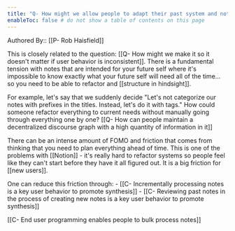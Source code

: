 ```yaml
---
title: "Q- How might we allow people to adapt their past system and notes to current needs"
enableToc: false # do not show a table of contents on this page
---
```

Authored By:: [[P- Rob Haisfield]]

This is closely related to the question: [[Q- How might we make it so it doesn't matter if user behavior is inconsistent]]. There is a fundamental tension with notes that are intended for your future self where it's impossible to know exactly what your future self will need all of the time... so you need to be able to refactor and [[structure in hindsight]].

For example, let's say that we suddenly decide "Let's not categorize our notes with prefixes in the titles. Instead, let's do it with tags." How could someone refactor everything to current needs without manually going through everything one by one? [[Q- How can people maintain a decentralized discourse graph with a high quantity of information in it]]

There can be an intense amount of FOMO and friction that comes from thinking that you need to plan everything ahead of time. This is one of the problems with [[Notion]] - it's really hard to refactor systems so people feel like they can't start before they have it all figured out. It is a big friction for [[new users]].

One can reduce this friction through:
	- [[C- Incrementally processing notes is a key user behavior to promote synthesis]]
	- [[C- Reviewing past notes in the process of creating new notes is a key user behavior to promote synthesis]]

[[C- End user programming enables people to bulk process notes]]